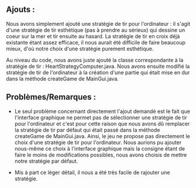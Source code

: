 ## Ajouts :

Nous avons simplement ajouté une stratégie de tir pour l'ordinateur : il s'agit d'une stratégie de tir esthétique (pas à prendre au sérieux) qui dessine un coeur sur la mer et tir ensuite au hasard.
La stratégie de tir en croix déjà existante étant assez efficace, il nous aurait été difficile de faire beaucoup mieux, d'où notre choix d'une stratégie purement esthétique. 

Au niveau du code, nous avons juste ajouté la classe correspondante à la stratégie de tir : HeartStrategyComputer.java.
Nous avons ensuite modifié la stratégie de tir de l'ordinateur à la création d'une partie qui était mise en dur dans la méthode createGame de MainGui.java.

## Problèmes/Remarques :

* Le seul problème concernant directement l'ajout demandé est le fait que l'interface graphique ne permet pas de sélectionner une stratégie de tir pour l'ordinateur et c'est pour cette raison que nous avons dû remplacer la stratégie de tir par défaut qui était passé dans la méthode createGame de MainGui.java.
Ainsi, le jeu ne propose pas directement le choix d'une stratégie de tir pour l'ordinateur. Nous aurions pu ajouter nous-même ce choix à l'interface graphique mais la consigne étant de faire le moins de modifications possibles, nous avons choisis de mettre notre stratégie par défaut.

* Mis à part ce léger détail, il nous a été très facile de rajouter une stratégie.
